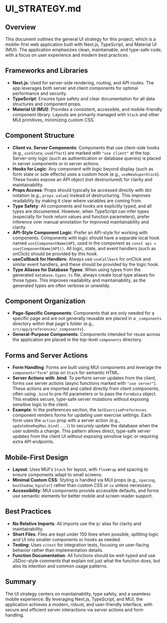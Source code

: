 # UI_STRATEGY.md

## Overview

This document outlines the general UI strategy for this project, which is a
mobile-first web application built with Next.js, TypeScript, and Material UI
(MUI). The application emphasizes clean, maintainable, and type-safe code, with
a focus on user experience and modern best practices.

## Frameworks and Libraries

- **Next.js**: Used for server-side rendering, routing, and API routes. The app
  leverages both server and client components for optimal performance and
  security.
- **TypeScript**: Ensures type safety and clear documentation for all data
  structures and component props.
- **Material UI (MUI)**: Provides a consistent, accessible, and mobile-friendly
  component library. Layouts are primarily managed with `Stack` and other MUI
  primitives, minimizing custom CSS.

## Component Structure

- **Client vs. Server Components**: Components that use client-side hooks (e.g.,
  `useState`, `useEffect`) are marked with `"use client"` at the top.
  Server-only logic (such as authentication or database queries) is placed in
  server components or in server actions.
- **Hooks for Logic**: Any component with logic beyond display (such as form
  state or side effects) uses a custom hook (e.g., `useNewSuperblock`). These
  hooks expose an API object (not destructured) for clarity and maintainability.
- **Props Access**: Props should typically be accessed directly with dot
  notation (e.g., `props.value`) instead of destructuring. This improves
  readability by making it clear where variables are coming from.
- **Type Safety**: All components and hooks are explicitly typed, and all types
  are documented. However, when TypeScript can infer types (especially for hook
  return values and function parameters), prefer inference over manual
  annotation for improved maintainability and clarity.
- **API-Style Component Logic**: Prefer an API-style for working with
  components. Components with logic should have a separate local hook named
  `use{ComponentName}API`, used in the component as
  `const api = use{ComponentName}API()`. All logic, state, and event handlers
  (such as onClick) should be provided by this hook.
- **useCallback for Handlers**: Always use `useCallback` for onClick and similar
  event handlers, and these should be provided by the logic hook.
- **Type Aliases for Database Types**: When using types from the generated
  `database.types.ts` file, always create local type aliases for those types.
  This improves readability and maintainability, as the generated types are
  often verbose or unwieldy.

## Component Organization

- **Page-Specific Components**: Components that are only needed for a specific
  page and are not generally reusable are placed in a `_components` directory
  within that page's folder (e.g., `src/app/preferences/_components`).
- **General-Purpose Components**: Components intended for reuse across the
  application are placed in the top-level `components` directory.

## Forms and Server Actions

- **Form Handling**: Forms are built using MUI components and leverage the
  `component="form"` prop on `Stack` for semantic HTML.
- **Server Actions with .bind**: To perform server updates from the client,
  forms use server actions (async functions marked with `"use server"`). These
  actions are imported and called directly from client components, often using
  `.bind` to pre-fill parameters or to pass the `FormData` object. This enables
  secure, type-safe server mutations without exposing sensitive logic to the
  client.
- **Example**: In the preferences section, the `SetExercisePreferences`
  component renders forms for updating user exercise settings. Each form uses
  the `action` prop with a server action (e.g., `updateOneRepMax.bind(...)`) to
  securely update the database when the user submits a change. This pattern
  allows direct, type-safe server updates from the client UI without exposing
  sensitive logic or requiring extra API endpoints.

## Mobile-First Design

- **Layout**: Uses MUI's `Stack` for layout, with `flexWrap` and spacing to
  ensure components adapt to small screens.
- **Minimal Custom CSS**: Styling is handled via MUI props (e.g., `spacing`,
  `boxShadow`, `bgcolor`) rather than custom CSS or `sx` unless necessary.
- **Accessibility**: MUI components provide accessible defaults, and forms use
  semantic elements for better mobile and screen reader support.

## Best Practices

- **No Relative Imports**: All imports use the `@/` alias for clarity and
  maintainability.
- **Short Files**: Files are kept under 150 lines when possible, splitting logic
  and UI into smaller components or hooks as needed.
- **Testing**: Uses `vitest` for integration tests, focusing on user-facing
  behavior rather than implementation details.
- **Function Documentation**: All functions should be well-typed and use
  JSDoc-style comments that explain not just what the function does, but also
  its intention and common usage patterns.

## Summary

The UI strategy centers on maintainability, type safety, and a seamless mobile
experience. By leveraging Next.js, TypeScript, and MUI, the application achieves
a modern, robust, and user-friendly interface, with secure and efficient server
interactions via server actions and form handling.
